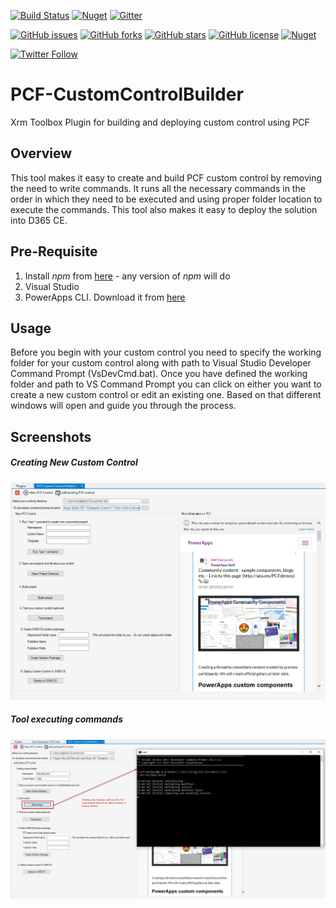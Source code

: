 [![Build Status](https://dev.azure.com/danishnaglekar/GitHub-CI/_apis/build/status/Danz-maveRICK.PCF-CustomControlBuilder?branchName=master)](https://dev.azure.com/danishnaglekar/GitHub-CI/_build/latest?definitionId=1&branchName=master) [![Nuget](https://img.shields.io/nuget/v/Maverick.PCF.Builder)](https://www.nuget.org/packages/Maverick.PCF.Builder/) [![Gitter](https://badges.gitter.im/PCF-CustomControlBuilder/community.svg)](https://gitter.im/PCF-CustomControlBuilder/community?utm_source=badge&utm_medium=badge&utm_campaign=pr-badge)

[![GitHub issues](https://img.shields.io/github/issues/Danz-maveRICK/PCF-CustomControlBuilder)](https://github.com/Danz-maveRICK/PCF-CustomControlBuilder/issues) [![GitHub forks](https://img.shields.io/github/forks/Danz-maveRICK/PCF-CustomControlBuilder)](https://github.com/Danz-maveRICK/PCF-CustomControlBuilder/network) [![GitHub stars](https://img.shields.io/github/stars/Danz-maveRICK/PCF-CustomControlBuilder)](https://github.com/Danz-maveRICK/PCF-CustomControlBuilder/stargazers) [![GitHub license](https://img.shields.io/github/license/Danz-maveRICK/PCF-CustomControlBuilder)](https://github.com/Danz-maveRICK/PCF-CustomControlBuilder/blob/master/LICENSE) [![Nuget](https://img.shields.io/nuget/dt/Maverick.PCF.Builder)](https://www.nuget.org/packages/Maverick.PCF.Builder/)

[![Twitter Follow](https://img.shields.io/twitter/follow/DanzMaverick?style=social)](https://twitter.com/Danzmaverick)

# PCF-CustomControlBuilder
Xrm Toolbox Plugin for building and deploying custom control using PCF

## Overview
This tool makes it easy to create and build PCF custom control by removing the need to write commands. 
It runs all the necessary commands in the order in which they need to be executed and using proper folder location to execute the commands. 
This tool also makes it easy to deploy the solution into D365 CE.

## Pre-Requisite
1. Install _npm_ from [here](https://nodejs.org/en/) - any version of _npm_ will do
2. Visual Studio
3. PowerApps CLI. Download it from [here](https://aka.ms/PowerAppsCLI)

## Usage
Before you begin with your custom control you need to specify the working folder for your custom control along with path to Visual Studio Developer Command Prompt (VsDevCmd.bat).
Once you have defined the working folder and path to VS Command Prompt you can click on either you want to create a new custom control or edit an existing one. 
Based on that different windows will open and guide you through the process.

## Screenshots

##### Creating New Custom Control
![Control Home](docs/Control-Home.png)

##### Tool executing commands
![Control Running C L I](docs/Control-RunningCLI.png)
